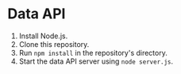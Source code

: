 # Data API

1. Install Node.js.
2. Clone this repository.
3. Run `npm install` in the repository's directory.
4. Start the data API server using `node server.js`.
